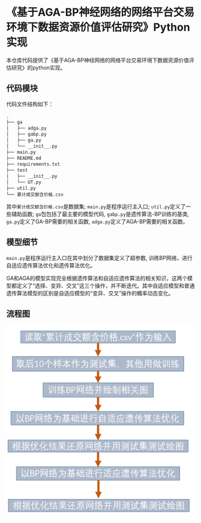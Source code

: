 # 《基于AGA-BP神经网络的网络平台交易环境下数据资源价值评估研究》Python实现

本仓库代码提供了《基于AGA-BP神经网络的网络平台交易环境下数据资源价值评估研究》的python实现。

## 代码模块

代码文件结构如下：

```
.
├── ga
│   ├── adga.py
│   ├── gabp.py
│   ├── ga.py
│   └── __init__.py
├── main.py
├── README.md
├── requirements.txt
├── test
│   ├── __init__.py
│   └── UT.py
├── util.py
└── 累计成交额含价格.csv
```

其中`累计成交额含价格.csv`是数据集; `main.py`是程序运行主入口; `util.py`定义了一些辅助函数; `ga`包包括了最主要的模型代码, `gabp.py`是遗传算法-BP训练的基类, `ga.py`定义了GA-BP需要的相关函数, `adga.py`定义了AGA-BP需要的相关函数。

## 模型细节

`main.py`是程序运行主入口在其中划分了数据集定义了超参数, 训练BP网络，进行自适应遗传算法优化和遗传算法优化。

GA和AGA的模型实现完全根据遗传算法和自适应遗传算法的相关知识，这两个模型都定义了“选择、变异、交叉”这三个操作，并不断迭代。其中自适应模型和普通遗传算法模型的区别是自适应模型的“变异、交叉”操作的概率动态变化。

## 流程图

![流程图.png](./流程图.png)

